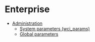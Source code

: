 # Enterprise

* [Administration](enterprise/administration/configuration-variables)
    * [System parameters (wci_params)](enterprise/administration/configuration-variables?id=system-parameters-wci_params)
    * [Global parameters ](enterprise/administration/configuration-variables?id=global-parameters)